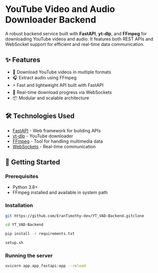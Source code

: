 # YouTube Video and Audio Downloader Backend

A robust backend service built with **FastAPI**, **yt-dlp**, and **FFmpeg** for downloading YouTube videos and audio. It features both REST APIs and WebSocket support for efficient and real-time data communication.

## ✨ Features

- 🎥 Download YouTube videos in multiple formats  
- 🎧 Extract audio using FFmpeg  
- ⚡ Fast and lightweight API built with FastAPI  
- 🔁 Real-time download progress via WebSockets  
- 📦 Modular and scalable architecture  

## 🛠️ Technologies Used

- [FastAPI](https://fastapi.tiangolo.com/) - Web framework for building APIs  
- [yt-dlp](https://github.com/yt-dlp/yt-dlp) - YouTube downloader  
- [FFmpeg](https://ffmpeg.org/) - Tool for handling multimedia data  
- [WebSockets](https://fastapi.tiangolo.com/advanced/websockets/) - Real-time communication  

## 🚀 Getting Started

### Prerequisites

- Python 3.8+  
- FFmpeg installed and available in system path  

### Installation

```bash
git https://github.com/EranTimothy-dev/YT_VAD-Backend.gitclone
```
```bash
cd YT_VAD-Backend
```
```bash
pip install -r requirements.txt
```
```bash
setup.sh
```

### Running the server

```bash
uvicorn app.app_fastapi:app --reload
```